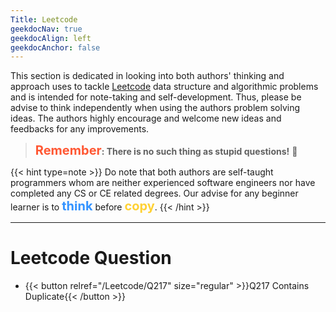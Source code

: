 ```yaml
---
Title: Leetcode
geekdocNav: true
geekdocAlign: left
geekdocAnchor: false
---
```


This section is dedicated in looking into both authors' thinking and approach uses to tackle [Leetcode](https://leetcode.com/) data structure and algorithmic problems and is intended for note-taking and self-development. Thus, please be advise to think independently when using the authors problem solving ideas. The authors highly encourage and welcome new ideas and feedbacks for any improvements.

> <span style="color:#FF5733;font-weight:700;font-size:20px">Remember</span>**: There is no such thing as stupid questions!** 🤗

{{< hint type=note >}}
Do note that both authors are self-taught programmers whom are neither experienced software engineers nor have completed any CS or CE related degrees. Our advise for any beginner learner is to <span style="color:#3393FF;font-weight:700;font-size:20px">think</span> before <span style="color:#FFD133;font-weight:700;font-size:20px">copy</span>.
{{< /hint >}}

---

# Leetcode Question

- {{< button relref="/Leetcode/Q217" size="regular" >}}Q217 Contains Duplicate{{< /button >}}
